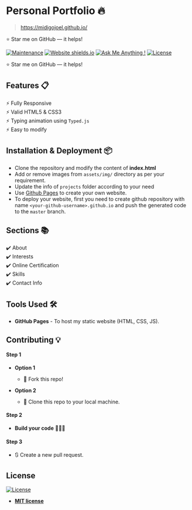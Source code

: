 # Personal Portfolio 🔥
> https://midigojoel.github.io/

:star: Star me on GitHub — it helps!

[![Maintenance](https://img.shields.io/badge/maintained-yes-green.svg)](https://github.com/midigojoel/midigojoel.github.io/commits/master)
[![Website shields.io](https://img.shields.io/badge/website-up-yellow)](http://midigojoel.github.io/)
[![Ask Me Anything !](https://img.shields.io/badge/ask%20me-linkedin-1abc9c.svg)](https://www.linkedin.com/in/midigojoel/)
[![License](http://img.shields.io/:license-mit-blue.svg?style=flat-square)](http://badges.mit-license.org)

  


:star: Star me on GitHub — it helps!

## Features 📋
⚡️ Fully Responsive\
⚡️ Valid HTML5 & CSS3\
⚡️ Typing animation using `Typed.js`\
⚡️ Easy to modify

## Installation & Deployment 📦
- Clone the repository and modify the content of <b>index.html</b> 
- Add or remove images from `assets/img/` directory as per your requirement.
- Update the info of `projects` folder according to your need
- Use [Github Pages](https://create-react-app.dev/docs/deployment/#github-pages) to create your own website.
- To deploy your website, first you need to create github repository with name `<your-github-username>.github.io` and push the generated code to the `master` branch.

## Sections 📚
✔️ About\
✔️ Interests\
✔️ Online Certification\
✔️ Skills \
✔️ Contact Info



## Tools Used 🛠️
* <b>GitHub Pages</b> - To host my static website (HTML, CSS, JS).

## Contributing 💡
#### Step 1

- **Option 1**
    - 🍴 Fork this repo!

- **Option 2**
    - 👯 Clone this repo to your local machine.


#### Step 2

- **Build your code** 🔨🔨🔨

#### Step 3

- 🔃 Create a new pull request.

## License
[![License](http://img.shields.io/:license-mit-blue.svg?style=flat-square)](http://badges.mit-license.org)

- **[MIT license](http://opensource.org/licenses/mit-license.php)**
